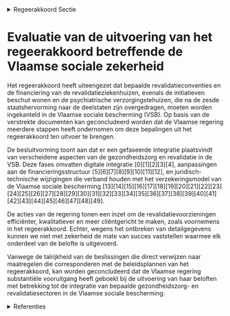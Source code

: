 

<details>
        <summary>Regeerakkoord Sectie </summary>
        <p>1.2.4.5 Van VSB tot stevige basis van een Vlaamse sociale zekerheid Na de zesde staatshervorming werden bepaalde revalidatieconventies en de financiering van de revalidatieziekenhuizen overgedragen naar de deelstaten. Hetzelfde geldt voor de initiatieven beschut wonen en de psychiatrische verzorgingstehuizen. Deze bevoegdheden werden tijdens de voorbije regeerperiode verdergezet conform de federale regelgeving. De komende regeerperiode zullen we deze voorzieningen dan ook verder inkantelen in de Vlaamse sociale bescherming (bijvoor-beeld door samenwerking met zorg-bedrijven), waarbij we nagaan hoe we de ondersteuning die geboden wordt effici-enter, kwalitatiever en cliëntgericht kunnen maken. De Vlaamse revalidatie hervormen we tot een kwalitatief en duidelijk geheel conform de goedgekeurde conceptnota. </p>
        </details> 

# Evaluatie van de uitvoering van het regeerakkoord betreffende de Vlaamse sociale zekerheid

Het regeerakkoord heeft uiteengezet dat bepaalde revalidatieconventies en de financiering van de revalidatieziekenhuizen, evenals de initiatieven beschut wonen en de psychiatrische verzorgingstehuizen, die na de zesde staatshervorming naar de deelstaten zijn overgedragen, moeten worden ingekanteld in de Vlaamse sociale bescherming (VSB). Op basis van de verstrekte documenten kan geconcludeerd worden dat de Vlaamse regering meerdere stappen heeft ondernomen om deze bepalingen uit het regeerakkoord ten uitvoer te brengen.

De besluitvorming toont aan dat er een gefaseerde integratie plaatsvindt van verscheidene aspecten van de gezondheidszorg en revalidatie in de VSB. Deze fases omvatten digitale integratie \[0\]\[1\]\[2\]\[3\]\[4\], aanpassingen aan de financieringsstructuur \[5\]\[6\]\[7\]\[8\]\[9\]\[10\]\[11\]\[12\], en juridisch-technische wijzigingen die verband houden met het verzekeringsmodel van de Vlaamse sociale bescherming \[13\]\[14\]\[15\]\[16\]\[17\]\[18\]\[19\]\[20\]\[21\]\[22\]\[23\]\[24\]\[25\]\[26\]\[27\]\[28\]\[29\]\[30\]\[31\]\[32\]\[33\]\[34\]\[35\]\[36\]\[37\]\[38\]\[39\]\[40\]\[41\]\[42\]\[43\]\[44\]\[45\]\[46\]\[47\]\[48\]\[49\].

De acties van de regering tonen een inzet om de revalidatievoorzieningen efficiënter, kwalitatiever en meer cliëntgericht te maken, zoals voornemens in het regeerakkoord. Echter, wegens het ontbreken van detailgegevens kunnen we niet met zekerheid de mate van succes vaststellen waarmee elk onderdeel van de belofte is uitgevoerd.

Vanwege de talrijkheid van de beslissingen die direct verwijzen naar maatregelen die corresponderen met de beleidsplannen van het regeerakkoord, kan worden geconcludeerd dat de Vlaamse regering substantiële vooruitgang heeft geboekt bij de uitvoering van haar beloften met betrekking tot de integratie van bepaalde gezondheidszorg- en revalidatiesectoren in de Vlaamse sociale bescherming.

<details>
        <summary> Referenties</summary>
        **[\[0\]](http://themis.vlaanderen.be/id/nieuwsbericht/655C5BAEF639D27EAA9FE9AC)** : **(2023-11-23)** Subsidiëring zorgkassen in het kader van de Vlaamse sociale bescherming Voorontwerp van besluit van de Vlaamse Regering tot wijziging van het besluit van de Vlaamse Regering van 14 oktober 2016 houden... 

**[\[1\]](http://themis.vlaanderen.be/id/nieuwsbrief-info/6093A08A364ED9000800002B)** : **(2021-05-07)** Plan Vlaamse Veerkracht: dossier 115 Digitalisering RIZIV-sectoren  In het kader van het relanceplan Vlaamse Veerkracht keurt de Vlaamse Regering de principes goed voor de uitvoering van het project V... 

**[\[2\]](http://themis.vlaanderen.be/id/nieuwsbrief-info/619E482C364ED90008000004)** : **(2021-11-26)** Plan Vlaamse Veerkracht: subsidie digitalisering RIZIV-sectoren Digitalisering RIZIV-sectoren Ontwerpbesluit van de Vlaamse Regering tot toekenning van een subsidie aan de revalidatieziekenhuizen, de ... 

**[\[3\]](http://themis.vlaanderen.be/id/nieuwsbrief-info/616E8D18364ED900080001FE)** : **(2021-10-22)** Zesde Vlaams Intersectoraal Akkoord (VIA 6): kwaliteitsbudget geregionaliseerde zorgsectoren Ontwerpbesluit van de Vlaamse Regering tot uitvoering van deel III van luik III van het zesde Vlaams Inters... 

**[\[4\]](http://themis.vlaanderen.be/id/nieuwsbrief-info/60EE92AC364ED900080014D6)** : **(2021-07-16)** Subsidie koepelorganisaties voor ondersteuning digitaliseringstraject zorgsector Ontwerpbesluit van de Vlaamse Regering tot toekenning van een subsidie aan koepelorganisaties voor de ondersteuning van... 

**[\[5\]](http://themis.vlaanderen.be/id/nieuwsbrief-info/638F363EC2B90D4571CF7580)** : **(2022-12-09)** Bijkomende subsidie zorgsector voor implementatie digitaliseringstraject Ontwerpbesluit van de Vlaamse Regering tot toekenning van een bijkomende subsidie aan de revalidatieziekenhuizen, de revalidati... 

**[\[6\]](http://themis.vlaanderen.be/id/nieuwsbrief-info/63860AB086124BBA17062B14)** : **(2022-12-02)** Subsidie psychiatrische verzorgingstehuizen 2023: wijzigingsbesluit Voorontwerp van besluit van de Vlaamse Regering tot wijziging van het besluit van de Vlaamse Regering van 14 oktober 2016 houdende d... 

**[\[7\]](http://themis.vlaanderen.be/id/nieuwsbericht/63C7B64317E4B551F4BD08E5)** : **(2023-01-20)** Subsidie psychiatrische verzorgingstehuizen 2023: wijzigingsbesluit Ontwerpbesluit van de Vlaamse Regering tot wijziging van het besluit van de Vlaamse Regering van 14 oktober 2016 houdende de voorwaa... 

**[\[8\]](http://themis.vlaanderen.be/id/nieuwsbericht/652D7C2A7FDB1A5D078292DC)** : **(2023-10-20)** Overnamereglementering revalidatievoorzieningen   Ontwerpbesluit van de Vlaamse Regering tot wijziging van de regelgeving over de Vlaamse sociale bescherming en de overnamereglementering, wat betreft ... 

**[\[9\]](http://themis.vlaanderen.be/id/nieuwsbericht/658161FEE2E2C9E5814C205A)** : **(2023-12-22)** Structurele integratie IFIC-barema voor de revalidatieziekenhuizen: wijziging uitvoeringsbesluit decreet Vlaamse sociale bescherming Voorontwerp van besluit van de Vlaamse Regering tot wijziging van h... 

**[\[10\]](http://themis.vlaanderen.be/id/nieuwsbericht/65017ACE3605E1AC863BF01E)** : **(2023-09-15)** Financiering psychiatrische verzorgingstehuizen (PVT): wijziging uitvoeringsbesluit decreet Vlaamse sociale bescherming Ontwerpbesluit van de Vlaamse Regering tot wijziging van het besluit van de Vlaa... 

**[\[11\]](http://themis.vlaanderen.be/id/nieuwsbrief-info/61AF6129364ED90009000643)** : **(2021-12-10)** Wijziging uitvoeringsbesluit zesde Vlaams Intersectoraal Akkoord (VIA 6): kwaliteitsbudget geregionaliseerde sectoren Ontwerpbesluit van de Vlaamse Regering tot wijziging van het besluit van de Vlaams... 

**[\[12\]](http://themis.vlaanderen.be/id/resource/2da65370-4927-11ec-94bb-99a9d1e168fe)** : **(2020-10-09)** Tegemoetkoming voor mobiliteitshulpmiddelen Voorontwerp van besluit van de Vlaamse Regering tot wijziging van het besluit van de Vlaamse Regering van 30 november 2018 houdende de uitvoering van het de... 

**[\[13\]](http://themis.vlaanderen.be/id/nieuwsbericht/64F5E6FF3605E1AC863BE102)** : **(2023-09-08)** Overnamereglementering revalidatievoorzieningen: wijzigingsbesluit Ontwerpbesluit van de Vlaamse Regering tot wijziging van de regelgeving over de Vlaamse sociale bescherming en de overnamereglementer... 

**[\[14\]](http://themis.vlaanderen.be/id/nieuwsbericht/643FADBECA1CB15B58CF46F4)** : **(2023-04-21)** Overnamereglementering revalidatievoorzieningen: wijzigingsbesluit Voorontwerp van besluit van de Vlaamse Regering tot wijziging van de regelgeving over de Vlaamse sociale bescherming en de overnamere... 

**[\[15\]](http://themis.vlaanderen.be/id/nieuwsbericht/649A9E3C2D77B42474D4E7B0)** : **(2023-06-30)** Overnamereglementering revalidatievoorzieningen: wijzigingsbesluit Voorontwerp van besluit van de Vlaamse Regering tot wijziging van de regelgeving over de Vlaamse sociale bescherming en de overnamere... 

**[\[16\]](http://themis.vlaanderen.be/id/nieuwsbrief-info/61A09B62364ED90008000151)** : **(2021-11-26)** Vlaamse sociale bescherming (VSB): integratie revalidatieziekenhuizen en multidisciplinair overleg vanaf 1 januari 2022 Ontwerpbesluit van de Vlaamse Regering tot wijziging van regelgeving in het kade... 

**[\[17\]](http://themis.vlaanderen.be/id/nieuwsbrief-info/614AE8C8364ED900080000F6)** : **(2021-09-24)** Vlaamse sociale bescherming (VSB): wijziging regelgeving Voorontwerp van besluit van de Vlaamse Regering tot wijziging van regelgeving in het kader van de Vlaamse sociale bescherming  Na advies van de... 

**[\[18\]](http://themis.vlaanderen.be/id/nieuwsbrief-info/6231A4246BB7B593CFC189CE)** : **(2022-03-18)** Inkanteling revalidatievoorzieningen in Vlaamse sociale bescherming Voorontwerp van besluit van de Vlaamse Regering tot wijziging van het besluit van de Vlaamse Regering van 30 november 2018 houdende ... 

**[\[19\]](http://themis.vlaanderen.be/id/resource/8ce263e0-4924-11ec-94bb-99a9d1e168fe)** : **(2021-03-19)** Integratie zorginitiatieven in Vlaamse sociale bescherming (VSB): wijzigingsdecreet Ontwerpdecreet tot wijziging van regelgeving in het kader van de Vlaamse sociale bescherming  Na advies van de Raad ... 

**[\[20\]](http://themis.vlaanderen.be/id/nieuwsbericht/64AD13A90592342F299DB836)** : **(2023-07-14)** Vlaamse sociale bescherming: integratie initiatieven beschut wonen, multidisciplinaire begeleidingsequipes palliatieve verzorging en rolstoeladviesteams Voorontwerp van besluit van de Vlaamse Regering... 

**[\[21\]](http://themis.vlaanderen.be/id/nieuwsbericht/63E363FF2E929B312AB5D073)** : **(2023-02-10)** Integratie psychiatrische verzorgingstehuizen in de Vlaamse sociale bescherming (VSB): wijzigingsbesluit Ontwerpbesluit van de Vlaamse Regering houdende wijziging van de regelgeving m.b.t. de Vlaamse ... 

**[\[22\]](http://themis.vlaanderen.be/id/resource/d3da1210-8a7a-11ec-b92e-970acd8c80b9)** : **(2020-10-30)** Wijziging regelgeving in kader van Vlaamse sociale bescherming Voorontwerp van decreet tot wijziging van regelgeving in het kader van de Vlaamse sociale bescherming  De Vlaamse Regering hecht haar pri... 

**[\[23\]](http://themis.vlaanderen.be/id/nieuwsbrief-info/60DB2809364ED90008000360)** : **(2021-07-02)** Vlaamse sociale bescherming (VSB): wijziging regelgeving Voorontwerp van besluit van de Vlaamse Regering tot wijziging van regelgeving in het kader van de Vlaamse sociale bescherming  De Vlaamse Reger... 

**[\[24\]](http://themis.vlaanderen.be/id/resource/acee78d0-4925-11ec-94bb-99a9d1e168fe)** : **(2020-12-18)** Wijzigingsdecreet regelgeving Vlaamse sociale bescherming (VSB): integratie zorgsectoren Voorontwerp van decreet tot wijziging van regelgeving in het kader van de Vlaamse sociale bescherming  Na advie... 

**[\[25\]](http://themis.vlaanderen.be/id/nieuwsbericht/654B52A89DAB6626D11E625C)** : **(2023-11-10)** Vlaamse sociale bescherming: integratie initiatieven beschut wonen, multidisciplinaire begeleidingsequipes palliatieve verzorging en rolstoeladviesteams Ontwerpbesluit van de Vlaamse Regering tot wijz... 

**[\[26\]](http://themis.vlaanderen.be/id/nieuwsbrief-info/6357AFF41EA6B745D23CC84E)** : **(2022-10-28)** Integratie psychiatrische verzorgingstehuizen in de Vlaamse sociale bescherming (VSB): wijzigingsbesluit Voorontwerpbesluit van de Vlaamse Regering houdende wijziging van de regelgeving m.b.t. de Vlaa... 

**[\[27\]](http://themis.vlaanderen.be/id/nieuwsbrief-info/62A088D994D257C3524660DB)** : **(2022-06-10)** Inkanteling revalidatievoorzieningen in Vlaamse sociale bescherming Ontwerpbesluit van de Vlaamse Regering tot wijziging van het besluit van de Vlaamse Regering van 30 november 2018 houdende de uitvoe... 

**[\[28\]](http://themis.vlaanderen.be/id/nieuwsbericht/6448CD69CA1CB15B58CF5168)** : **(2023-04-28)** Nieuw kader investeringssubsidiëring revalidatieovereenkomsten Voorontwerp van besluit van de Vlaamse Regering over investeringssubsidies voor de revalidatieovereenkomsten  De Vlaamse Regering keurt p... 

**[\[29\]](http://themis.vlaanderen.be/id/nieuwsbrief-info/617940D7364ED90008000634)** : **(2021-10-29)** Vlaamse sociale bescherming: wijzigingsbesluit werkingssubsidie zorgkassen Voorontwerp van besluit van de Vlaamse Regering tot wijziging van het besluit van de Vlaamse Regering van 14 oktober 2016 hou... 

**[\[30\]](http://themis.vlaanderen.be/id/nieuwsbrief-info/61B8B453364ED900090015AF)** : **(2021-12-17)** Vlaamse sociale bescherming: wijzigingsbesluit werkingssubsidie zorgkassen Ontwerpbesluit van de Vlaamse Regering tot wijziging van het besluit van de Vlaamse Regering van 14 oktober 2016 houdende de ... 

**[\[31\]](http://themis.vlaanderen.be/id/resource/957217b0-4926-11ec-94bb-99a9d1e168fe)** : **(2020-11-27)** Overname revalidatieziekenhuizen: wijziging uitvoeringsbesluit Voorontwerp van besluit van de Vlaamse Regering houdende wijziging van het besluit van de Vlaamse Regering van 7 december 2018 houdende d... 

**[\[32\]](http://themis.vlaanderen.be/id/nieuwsbericht/649A9FC32D77B42474D4E7C7)** : **(2023-06-30)** Nieuw kader investeringssubsidiëring psychosociale revalidatievoorzieningen voor volwassenen, kinderen en jongeren en verslavingszorgcentra Ontwerpbesluit van de Vlaamse Regering over investeringssubs... 

**[\[33\]](http://themis.vlaanderen.be/id/nieuwsbericht/64A2F5292D77B42474D4F1DC)** : **(2023-07-07)** Uitvoering VIA-6 in private geregionaliseerde zorgsectoren: verbeteren arbeidsvoorwaarden Ontwerpbesluit van de Vlaamse Regering tot uitvoering van deel III van luik III van het zesde Vlaams Intersect... 

**[\[34\]](http://themis.vlaanderen.be/id/nieuwsbrief-info/639839E1C2B90D4571CF8715)** : **(2022-12-16)** Verlenging compenserende maatregelen revalidatievoorzieningen Voorontwerp van besluit van de Vlaamse Regering tot wijziging van het besluit van de Vlaamse Regering van 30 november 2018 houdende de uit... 

**[\[35\]](http://themis.vlaanderen.be/id/nieuwsbericht/647750D58E8235823F6B8AB2)** : **(2023-06-02)** Plan Vlaamse Veerkracht: Wijziging einddatum projecten revalidatiecentra verslaafdenzorg en centra psychosociale revalidatie volwassenen Twee ontwerpbesluiten tot wijziging van het besluit van de Vlaa... 

**[\[36\]](http://themis.vlaanderen.be/id/nieuwsbrief-info/63A181F0DBF1CAE8110221E2)** : **(2022-12-23)** Berekening budget revalidatieziekenhuizen (BRZ) 2023: wijziging uitvoeringsbesluit decreet Vlaamse Sociale Bescherming Ontwerpbesluit van de Vlaamse Regering tot wijziging van het besluit van de Vlaam... 

**[\[37\]](http://themis.vlaanderen.be/id/resource/e8f6add0-4929-11ec-94bb-99a9d1e168fe)** : **(2020-04-17)** COVID-19: budgetgarantie revalidatievoorzieningen en revalidatieziekenhuizen Ontwerpbesluit van de Vlaamse Regering tot wijziging van het besluit van de Vlaamse Regering van 7 december 2018 houdende d... 

**[\[38\]](http://themis.vlaanderen.be/id/nieuwsbrief-info/6357AC961EA6B745D23CC847)** : **(2022-10-28)** Berekening budget revalidatieziekenhuizen (BRZ) 2023: wijziging uitvoeringsbesluit decreet Vlaamse Sociale Bescherming Voorontwerp van besluit van de Vlaamse Regering tot wijziging van het besluit van... 

**[\[39\]](http://themis.vlaanderen.be/id/nieuwsbrief-info/60C8A3F9364ED900080003E0)** : **(2021-06-18)** Vlaams Intersectoraal akkoord (VIA6): wijziging uitvoeringsbesluit budget private revalidatieziekenhuizen Voorontwerp van besluit van de Vlaamse Regering tot wijziging van het besluit van de Vlaamse R... 

**[\[40\]](http://themis.vlaanderen.be/id/nieuwsbericht/657041B3E2E2C9E5814BECB0)** : **(2023-12-08)** Subsidiëring zorgkassen in het kader van de Vlaamse sociale bescherming: wijzigingsbesluit Ontwerpbesluit van de Vlaamse Regering tot wijziging van het besluit van de Vlaamse Regering van 14 oktober 2... 

**[\[41\]](http://themis.vlaanderen.be/id/nieuwsbericht/65814635E2E2C9E5814C1BF4)** : **(2023-12-22)** Vlaamse sociale bescherming: integratie initiatieven beschut wonen, multidisciplinaire begeleidingsequipes palliatieve verzorging en rolstoeladviesteams   Ontwerpbesluit van de Vlaamse Regering tot wi... 

**[\[42\]](http://themis.vlaanderen.be/id/resource/5dbadb60-4924-11ec-94bb-99a9d1e168fe)** : **(2021-04-02)** COVID-19: compensatiebudget voor de revalidatievoorzieningen en de revalidatieziekenhuizen Ontwerpbesluit van de Vlaamse Regering tot wijziging van artikel 193/1 en artikel 261/1 van het besluit van d... 

**[\[43\]](http://themis.vlaanderen.be/id/nieuwsbrief-info/62723FC51C4A193816C3069F)** : **(2022-05-06)** Zorggebruikers psychiatrische verzorgingstehuizen en initiatieven beschut wonen: wijzigingsbesluit Voorontwerp van besluit van de Vlaamse Regering tot wijziging van het besluit van de Vlaamse Regering... 

**[\[44\]](http://themis.vlaanderen.be/id/nieuwsbericht/63D0EE4E17E4B551F4BD1044)** : **(2023-01-27)** Verlenging compenserende maatregelen revalidatievoorzieningen Ontwerpbesluit van de Vlaamse Regering tot wijziging van het besluit van de Vlaamse Regering van 30 november 2018 houdende de uitvoering v... 

**[\[45\]](http://themis.vlaanderen.be/id/nieuwsbrief-info/636A54CF34B8770AF8FDE1D7)** : **(2022-11-10)** Plan Vlaamse Veerkracht: Digitaliseringsprojecten Zorg en Gezondheid en Vlaamse Sociale Bescherming Digitaliseringsprojecten Zorg en Gezondheid en Vlaamse Sociale Bescherming  In het kader van ​het in... 

**[\[46\]](http://themis.vlaanderen.be/id/resource/bd7132a0-4926-11ec-94bb-99a9d1e168fe)** : **(2020-11-20)** Vlaamse sociale bescherming: wijzigingen met betrekking tot basisondersteuningsbudget Voorontwerp van besluit van de Vlaamse Regering tot wijziging van het besluit van de Vlaamse Regering van 30 novem... 

**[\[47\]](http://themis.vlaanderen.be/id/resource/63bebec0-4927-11ec-94bb-99a9d1e168fe)** : **(2020-09-25)** Vlaamse sociale bescherming: wijziging regeling basisondersteuningsbudget Voorontwerp van besluit van de Vlaamse Regering tot wijziging van het besluit van de Vlaamse Regering van 30 november 2018 hou... 

**[\[48\]](http://themis.vlaanderen.be/id/resource/a0673a20-4925-11ec-94bb-99a9d1e168fe)** : **(2020-12-23)** Vlaamse sociale bescherming: wijziging basisondersteuningsbudget Ontwerpbesluit van de Vlaamse Regering tot wijziging van het besluit van de Vlaamse Regering van 30 november 2018 houdende de uitvoerin... 

**[\[49\]](http://themis.vlaanderen.be/id/nieuwsbericht/64A3CF9D2D77B42474D4F5F5)** : **(2023-07-07)** Financiering psychiatrische verzorgingstehuizen (PVT): wijziging uitvoeringsbesluit decreet Vlaamse sociale bescherming Voorontwerp van besluit van de Vlaamse Regering tot wijziging van het besluit va... 
        </details> 


